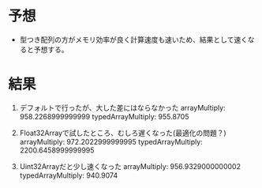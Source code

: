 # 予想

- 型つき配列の方がメモリ効率が良く計算速度も速いため、結果として速くなると予想する。

# 結果

1. デフォルトで行ったが、大した差にはならなかった
   arrayMultiply: 958.2268999999999
   typedArrayMultiply: 955.8705

2. Float32Arrayで試したところ、むしろ遅くなった(最適化の問題？)
   arrayMultiply: 972.2022999999995
   typedArrayMultiply: 2200.6458999999995
3. Uint32Arrayだと少し速くなった
   arrayMultiply: 956.9329000000002
   typedArrayMultiply: 940.9074

